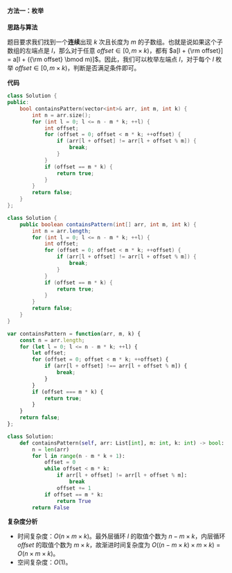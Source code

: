 #### 方法一：枚举

**思路与算法**

题目要求我们找到一个**连续**出现 $k$ 次且长度为 $m$ 的子数组。也就是说如果这个子数组的左端点是 $l$，那么对于任意 $offset \in [0, m \times k)$，都有 $a[l + {\rm offset}] = a[l + ({\rm offset} \bmod m)]$。因此，我们可以枚举左端点 $l$，对于每个 $l$ 枚举 $offset \in [0, m \times k)$，判断是否满足条件即可。

**代码**

```cpp
class Solution {
public:
    bool containsPattern(vector<int>& arr, int m, int k) {
        int n = arr.size();
        for (int l = 0; l <= n - m * k; ++l) {
            int offset;
            for (offset = 0; offset < m * k; ++offset) {
                if (arr[l + offset] != arr[l + offset % m]) {
                    break;
                }
            }
            if (offset == m * k) {
                return true;
            }
        }
        return false;
    }
};
```

```java
class Solution {
    public boolean containsPattern(int[] arr, int m, int k) {
        int n = arr.length;
        for (int l = 0; l <= n - m * k; ++l) {
            int offset;
            for (offset = 0; offset < m * k; ++offset) {
                if (arr[l + offset] != arr[l + offset % m]) {
                    break;
                }
            }
            if (offset == m * k) {
                return true;
            }
        }
        return false;
    }
}
```

```javascript
var containsPattern = function(arr, m, k) {
    const n = arr.length;
    for (let l = 0; l <= n - m * k; ++l) {
        let offset;
        for (offset = 0; offset < m * k; ++offset) {
            if (arr[l + offset] !== arr[l + offset % m]) {
                break;
            }
        }
        if (offset === m * k) {
            return true;
        }
    }
    return false;
};
```

```python
class Solution:
    def containsPattern(self, arr: List[int], m: int, k: int) -> bool:
        n = len(arr)
        for l in range(n - m * k + 1):
            offset = 0
            while offset < m * k:
                if arr[l + offset] != arr[l + offset % m]:
                    break
                offset += 1
            if offset == m * k:
                return True
        return False
```

**复杂度分析**

-   时间复杂度：$O(n \times m \times k)$。最外层循环 $l$ 的取值个数为 $n - m \times k$，内层循环 $offset$ 的取值个数为 $m \times k$，故渐进时间复杂度为 $O((n - m \times k) \times m \times k) = O(n\times m \times k)$。
-   空间复杂度：$O(1)$。

